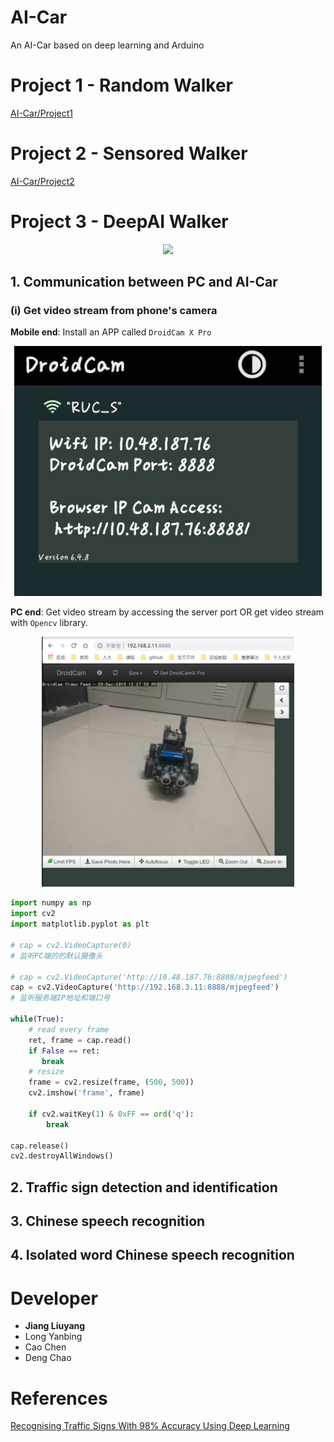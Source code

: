 # AI-Car
An AI-Car based on deep learning and Arduino
# Project 1 - Random Walker

[AI-Car/Project1](https://github.com/jaingmengmeng/AI-Car/tree/master/Project1)

# Project 2 - Sensored Walker

[AI-Car/Project2](https://github.com/jaingmengmeng/AI-Car/tree/master/Project2)

# Project 3 - DeepAI Walker

<p align="center">
    <img src="Media\video\第三次展示视频定稿.gif" alter="第三次展示视频gif">
</p>


## 1. Communication between PC and AI-Car

### (i) Get video stream from phone's camera

**Mobile end**: Install an APP called `DroidCam X Pro`

<p align="center">
    <img src="Media\imgs\Droidcam.jpg" alter="Droidcam" height="400px">
</p>

**PC end**: Get video stream by accessing the server port OR get video stream with `Opencv` library.

<p align="center">
    <img src="Media\imgs\client.png" alter="Client" height="400px">
</p>

```python
import numpy as np
import cv2
import matplotlib.pyplot as plt
 
# cap = cv2.VideoCapture(0)
# 监听PC端的的默认摄像头

# cap = cv2.VideoCapture('http://10.48.187.76:8888/mjpegfeed')
cap = cv2.VideoCapture('http://192.168.3.11:8888/mjpegfeed')
# 监听服务端IP地址和端口号
 
while(True):
	# read every frame
    ret, frame = cap.read()
    if False == ret:
       break
    # resize
    frame = cv2.resize(frame, (500, 500))
    cv2.imshow('frame', frame)

    if cv2.waitKey(1) & 0xFF == ord('q'):
        break
	
cap.release()
cv2.destroyAllWindows()
```



## 2. Traffic sign detection and identification
## 3. Chinese speech recognition
## 4. Isolated word Chinese speech recognition

# Developer

- <strong>Jiang Liuyang</strong>  
- Long Yanbing  
- Cao Chen  
- Deng Chao

# References

[Recognising Traffic Signs With 98% Accuracy Using Deep Learning](https://towardsdatascience.com/recognizing-traffic-signs-with-over-98-accuracy-using-deep-learning-86737aedc2ab?spm=a2c4e.11153940.blogcont195729.23.79379e37wkqkeC)
